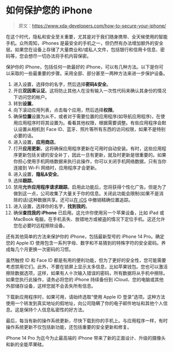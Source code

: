 # 如何保护您的 iPhone

> 原文：<https://www.xda-developers.com/how-to-secure-your-iphone/>

在这个时代，隐私和安全至关重要，尤其是对于我们随身携带、全天候使用的智能手机。众所周知，iPhones 是最安全的手机之一，但仍然有办法增加额外的安全层。如果您在设备上存储了大量商业和/或私人文件，包括银行和信用卡信息、密码等，您会想尽一切办法将手机内容保密。

保护你的 iPhone，包括任何一款最好的 iPhone，可以有几种方法。以下是你可以采取的一些最重要的步骤。采用全部、部分甚至一两种方法来进一步保护设备。

1.  进入设置，选择你的名字，然后选择**密码&安全**。
2.  开启**双因素认证**。这将防止其他人在没有输入一次性代码来确认其身份的情况下访问您的帐户。
3.  转到**设置**。
4.  向下滚动应用列表，点击每个应用，然后选择**权限**。
5.  确保**位置**设置为从不，或者对于需要位置的应用程序(如导航应用程序)，在使用应用程序时将其设置为。看看其他权限，根据需要调整。有些应用程序会默认设置从相机到 Face ID、蓝牙、照片等所有东西的访问权限，如果不是特别必要的话。
6.  进入设置，**应用商店**。
7.  打开**应用更新**。这将确保应用程序更新在可用时自动安装。有时，这些应用程序更新包括关键的安全补丁，因此一旦有更新，就及时更新是很重要的。如果你担心使用手机网络数据来执行此操作，你可以关闭手机网络数据，只有当你连接到 Wi-Fi 网络时，应用程序才会更新。
8.  进入设置，**隐私&安全**。
9.  选择**跟踪**。
10.  禁用**允许应用程序请求跟踪**。启用此功能后，您将获得个性化广告。但是为了做到这一点，公司收集了大量关于你的信息。关闭此功能会限制(如果不是消除的话)这种数据共享。还可以[在 iOS](https://www.xda-developers.com/how-to-revoke-precise-location-ios/) 中撤销精确位置追踪。
11.  进入设置，选择你的名字，**找到我的**。
12.  确保**查找我的 iPhone** 已启用。这允许你使用另一个苹果设备，比如 iPad 或 MacBook 电脑，在手机丢失、放错地方或被盗的情况下定位手机。这还允许您在必要时远程擦除设备。

还有其他简单的方法来保护你的 iPhone，包括最新型号的 iPhone 14 Pro。确定您的 Apple ID 使用包含一系列字母、数字和不易猜到的特殊字符的安全密码。养成每几个月更换一次密码的习惯。

虽然触控 ID 和 Face ID 都是有用的便利功能，但为了更好的安全性，您可能需要考虑禁用它们。此外，不要在锁屏上显示太多信息，比如苹果钱包。您也可以激活擦除数据选项，这样，如果有人十次输入错误的密码，所有数据将从手机中擦除。如果您执行此操作，请务必将您的 iPhone 持续备份到 iCloud、您的电脑或其他外部储存设备，这样您就不会丢失所有信息。

下载新应用程序时，如果可用，请始终选取“使用 Apple ID 登录”选项。这种方法使用一个转发到真实地址的假地址，向公司隐瞒了你的电子邮件地址和其他个人信息。这是保持个人信息私密性的好方法。

最后，每当有新的操作系统更新，尽快下载到你的手机上。与应用程序一样，有时操作系统更新不仅包括新功能，还包括重要的安全更新和修复。

iPhone 14 Pro 为迄今为止最高端的 iPhone 带来了新的正面设计、升级的摄像头和新的全能苹果硅。